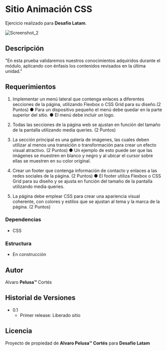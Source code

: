 # Sitio Animación CSS

Ejercicio realizado para **Desafío Latam**.

![Screenshot_2](https://github.com/donpelusa/donpelusa.github.io/assets/92953141/07296e40-2246-4d17-b65a-ae23b43be00b)

## Descripción

"En esta prueba validaremos nuestros conocimientos adquiridos durante el módulo,
aplicando con énfasis los contenidos revisados en la última unidad."

## Requerimientos

1.  Implementar un menú lateral que contenga enlaces a diferentes secciones de la página, utilizando Flexbox o CSS Grid para su diseño.(2 Puntos)
● Para un dispositivo pequeño el menú debe quedar en la parte superior del
sitio.
● El menú debe incluir un logo.

2. Todas las secciones de la página web se ajustan en función del tamaño de la
pantalla utilizando media queries. (2 Puntos)

3. La sección principal es una galería de imágenes, las cuales deben utilizar al menos
una transición o transformación para crear un efecto visual atractivo. (2 Puntos)
● Un ejemplo de esto puede ser que las imágenes se muestren en blanco y
negro y al ubicar el cursor sobre ellas se muestren en su color original.

4. Crear un footer que contenga información de contacto y enlaces a las redes sociales
de la página. (2 Puntos)
● El footer utiliza Flexbox o CSS Grid para su diseño y se ajusta en función del
tamaño de la pantalla utilizando media queries.

5. La página debe emplear CSS para crear una apariencia visual coherente, con colores
y estilos que se ajustan al tema y la marca de la página. (2 Puntos)


### Dependencias

* CSS

### Estructura

* En construcción


## Autor

Alvaro **Pelusa™** Cortés

## Historial de Versiones

* 0.1
    * Primer release: Liberado sitio

## Licencia

Proyecto de propiedad de **Alvaro Pelusa™ Cortés** para **Desafío Latam**
